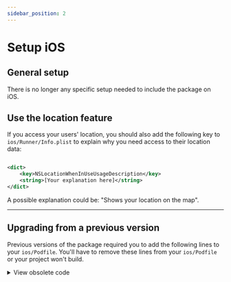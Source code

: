 ```yaml
---
sidebar_position: 2
---
```


# Setup iOS

## General setup

There is no longer any specific setup needed to include the package on iOS.

## Use the location feature

If you access your users' location, you should also add the following key
to `ios/Runner/Info.plist` to explain why you need access to their location
data:

```xml 

<dict>
    <key>NSLocationWhenInUseUsageDescription</key>
    <string>[Your explanation here]</string>
</dict>
```

A possible explanation could be: "Shows your location on the map".

---

## Upgrading from a previous version

Previous versions of the package required you to add the following lines to
your `ios/Podfile`. You'll have to remove these lines from your `ios/Podfile` 
or your project won't build.

<details>
<summary>View obsolete code</summary>

```ruby
source 'https://cdn.cocoapods.org/'
source 'https://github.com/m0nac0/flutter-maplibre-podspecs.git'

pod 'MapLibre'
pod 'MapLibreAnnotationExtension'
```

</details>
